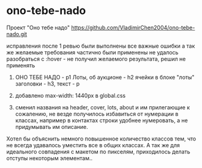 # ono-tebe-nado
Проект "Оно тебе надо"
https://github.com/VladimirChen2004/ono-tebe-nado.git

исправления после 1 ревью
были выполнены все важные ошибки
а так же желаемые требования частично были применены
не удалось разобраться с :hover - не получил желаемого результата, решил не применять


1) ОНО ТЕБЕ НАДО - р1
   Лоты, об аукционе - h2
   ячейки в блоке "лоты" 
    заголовки - h3, текст - p
   
2) добавлено max-width: 1440px в global.css
3) сменил названия на header, cover, lots, about и им прилегающие
   к сожалению, не везде получилось избавиться от нумерации в классах, например в контактах строки удобнее нумеровать, а не придумывать им описание.



Хотел бы объяснить немного повышенное количество классов тем, что не всегда удавалось уместить все в общих классах. 
А так же для идеального совпадения с макетом по пикселям, приходилось делать отступы некоторым элементам..
   
